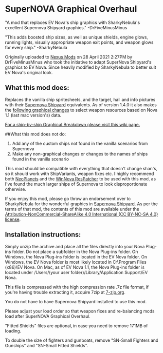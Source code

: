 # SuperNOVA Graphical Overhaul

 "A mod that replaces EV Nova's ship graphics with SharkyNebula's excellent Supernova Shipyard graphics." -DrFiveMinusMinus
 
 "This adds boosted ship sizes, as well as unique shields, engine glows, running lights, visually appropriate weapon exit points, and weapon glows for every ship." -SharkyNebula
 
Originally uploaded to [Nexus Mods](https://www.nexusmods.com/escapevelocitynova/mods/6) on 28 April 2021 2:27PM by DrFiveMinusMinus who took the initiative to adapt SuperNova Shipyard's graphics to EV Nova. Since heavily modified by SharkyNebula to better suit EV Nova's original look.

## What this mod does:

Replaces the vanilla ship spritesheets, and the target, hail and info pictures with their [Supernova Shipyard](https://github.com/NebulaTank/Supernova-Shipyard) equivalents. As of version 1.4.0 it also makes the [following graphical changes](https://docs.google.com/document/d/10SVXtlQ6f4yT4DTWk4VLKQYm0NiD95mhGb_7xhvRjZc/edit?usp=sharing) to select weapon resources based on Nova 1.1 (last mac version's) data.
 
[For a ship-by-ship Graphical Breakdown please visit this wiki page.](https://github.com/NebulaTank/Supernova-Shipyard-Wiki/wiki/1-SuperNOVA-Graphical-Overhaul)

##What this mod does not do:

1. Add any of the custom ships not found in the vanilla scenarios from Supernova
1. Make any non-graphical changes or changes to the names of ships found in the vanilla scenario

This mod should be compatible with everything that doesn't change shan's, so it should work with ShipVariants, weapon fixes etc. I highly recommend both [NeoPlanets](https://drive.google.com/file/d/1D6pcNNNCmKzxAc8TqJIVSq1RXTeRkI18/view?usp=sharing) and the [WinNova ResPatcher](https://drive.google.com/file/d/1wFTaLFMIwIb3a0LK_91gg3H2PoBYgiDe/view?usp=sharing) to be used with this mod, as I've found the much larger ships of Supernova to look disproportionate otherwise.

If you enjoy this mod, please go throw an endorsement over to SharkyNebula for the wonderful graphics in [Supernova Shipyard](https://github.com/NebulaTank/Supernova-Shipyard). As per the terms of that mod, the contents of this mod are available under the [Attribution-NonCommercial-ShareAlike 4.0 International (CC BY-NC-SA 4.0) license](https://creativecommons.org/licenses/by-nc-sa/4.0/).

## Installation instructions:

Simply unzip the archive and place all the files directly into your Nova Plug-ins folder. Do not place a subfolder in the Nova Plug-ins folder. On Windows, the Nova Plug-ins﻿ folder is located in the EV Nova folder.﻿ On Windows, the EV Nova folder is most likely located in C:\Program Files (x86)\EV Nova﻿. On Mac, as of EV Nova 1.1, the Nova Plug-ins﻿ folder is located under /Users/(your user folder)/Library/Application Support/EV Nova.

This file is compressed with the high compression rate .7z file format, if you're having trouble extracting it, acquire 7zip at [7-zip.org](https://www.7-zip.org/).

You do not have to have Supernova Shipyard installed to use this mod.

Please adjust your load order so that weapon fixes and re-balancing mods load after SuperNOVA Graphical Overhaul.

"Fitted Shields" files are optional, in case you need to remove 171MB of loading.

To double the size of fighters and gunboats, remove "SN-Small Fighters and Gunships" and "SN-Small Fitted Shields".